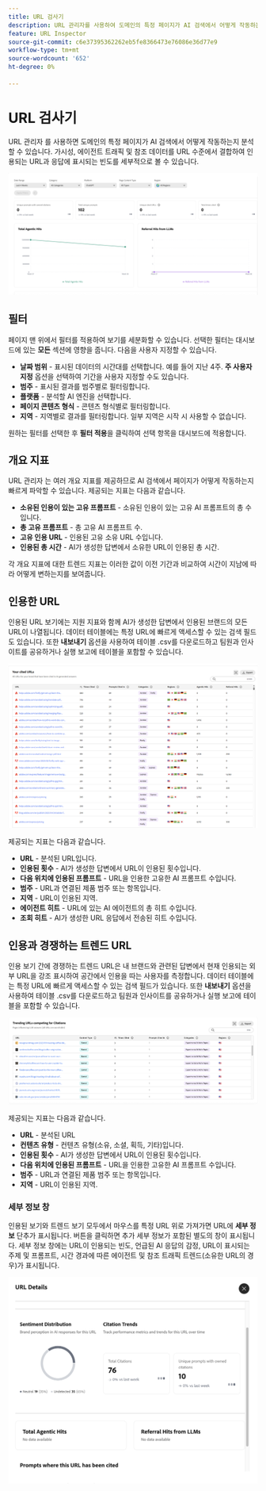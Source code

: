 ```yaml
---
title: URL 검사기
description: URL 관리자를 사용하여 도메인의 특정 페이지가 AI 검색에서 어떻게 작동하는지 분석하는 방법에 대해 알아봅니다.
feature: URL Inspector
source-git-commit: c6e37395362262eb5fe8366473e76086e36d77e9
workflow-type: tm+mt
source-wordcount: '652'
ht-degree: 0%

---
```



# URL 검사기

URL 관리자 를 사용하면 도메인의 특정 페이지가 AI 검색에서 어떻게 작동하는지 분석할 수 있습니다. 가시성, 에이전트 트래픽 및 참조 데이터를 URL 수준에서 결합하여 인용되는 URL과 응답에 표시되는 빈도를 세부적으로 볼 수 있습니다.

![URL 검사기](/help/dashboards/assets/url-insp.png)

## 필터

페이지 맨 위에서 필터를 적용하여 보기를 세분화할 수 있습니다. 선택한 필터는 대시보드에 있는 **모든** 섹션에 영향을 줍니다. 다음을 사용자 지정할 수 있습니다.

* **날짜 범위** - 표시된 데이터의 시간대를 선택합니다. 예를 들어 지난 4주. **주 사용자 지정** 옵션을 선택하여 기간을 사용자 지정할 수도 있습니다.
* **범주** - 표시된 결과를 범주별로 필터링합니다.
* **플랫폼** - 분석할 AI 엔진을 선택합니다.
* **페이지 콘텐츠 형식** - 콘텐츠 형식별로 필터링합니다.
* **지역** - 지역별로 결과를 필터링합니다. 일부 지역은 시작 시 사용할 수 없습니다.

원하는 필터를 선택한 후 **필터 적용**&#x200B;을 클릭하여 선택 항목을 대시보드에 적용합니다.

## 개요 지표

URL 관리자 는 여러 개요 지표를 제공하므로 AI 검색에서 페이지가 어떻게 작동하는지 빠르게 파악할 수 있습니다. 제공되는 지표는 다음과 같습니다.

* **소유된 인용이 있는 고유 프롬프트** - 소유된 인용이 있는 고유 AI 프롬프트의 총 수입니다.
* **총 고유 프롬프트** - 총 고유 AI 프롬프트 수.
* **고유 인용 URL** - 인용된 고유 소유 URL 수입니다.
* **인용된 총 시간** - AI가 생성한 답변에서 소유한 URL이 인용된 총 시간.
<!-- * **Total agentic hits** - The total number of hits from AI agents on your URLs.
* **Referral hits from LLMs** - The total number of hits directed from AI-generated answers to your URLs.-->

각 개요 지표에 대한 트렌드 지표는 이러한 값이 이전 기간과 비교하여 시간이 지남에 따라 어떻게 변하는지를 보여줍니다.

## 인용한 URL

인용된 URL 보기에는 지원 지표와 함께 AI가 생성한 답변에서 인용된 브랜드의 모든 URL이 나열됩니다. 데이터 테이블에는 특정 URL에 빠르게 액세스할 수 있는 검색 필드도 있습니다. 또한 **내보내기** 옵션을 사용하여 테이블 .csv를 다운로드하고 팀원과 인사이트를 공유하거나 실행 보고에 테이블을 포함할 수 있습니다.

![인용된 URL](/help/dashboards/assets/cited-urls.png)

제공되는 지표는 다음과 같습니다.

* **URL** - 분석된 URL입니다.
* **인용된 횟수** - AI가 생성한 답변에서 URL이 인용된 횟수입니다.
* **다음 위치에 인용된 프롬프트** - URL을 인용한 고유한 AI 프롬프트 수입니다.
* **범주** - URL과 연결된 제품 범주 또는 항목입니다.
* **지역** - URL이 인용된 지역.
* **에이전트 히트** - URL에 있는 AI 에이전트의 총 히트 수입니다.
* **조회 히트** - AI가 생성한 URL 응답에서 전송된 히트 수입니다.

## 인용과 경쟁하는 트렌드 URL

인용 보기 간에 경쟁하는 트렌드 URL은 내 브랜드와 관련된 답변에서 현재 인용되는 외부 URL을 강조 표시하여 공간에서 인용을 따는 사용자를 측정합니다. 데이터 테이블에는 특정 URL에 빠르게 액세스할 수 있는 검색 필드가 있습니다. 또한 **내보내기** 옵션을 사용하여 테이블 .csv를 다운로드하고 팀원과 인사이트를 공유하거나 실행 보고에 테이블을 포함할 수 있습니다.

![인용을 위해 경쟁하는 트렌드 URL](/help/dashboards/assets/trend-url.png)

제공되는 지표는 다음과 같습니다.

* **URL** - 분석된 URL
* **컨텐츠 유형** - 컨텐츠 유형(소유, 소셜, 획득, 기타)입니다.
* **인용된 횟수** - AI가 생성한 답변에서 URL이 인용된 횟수입니다.
* **다음 위치에 인용된 프롬프트** - URL을 인용한 고유한 AI 프롬프트 수입니다.
* **범주** - URL과 연결된 제품 범주 또는 항목입니다.
* **지역** - URL이 인용된 지역.

### 세부 정보 창

인용된 보기와 트렌드 보기 모두에서 마우스를 특정 URL 위로 가져가면 URL에 **세부 정보** 단추가 표시됩니다. 버튼을 클릭하면 추가 세부 정보가 포함된 별도의 창이 표시됩니다. 세부 정보 창에는 URL이 인용되는 빈도, 언급된 AI 응답의 감정, URL이 표시되는 주제 및 프롬프트, 시간 경과에 따른 에이전트 및 참조 트래픽 트렌드(소유한 URL의 경우)가 표시됩니다.

![세부 정보 창](/help/dashboards/assets/details-url.png)
